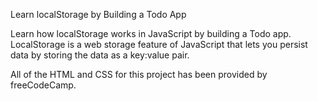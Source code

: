 Learn localStorage by Building a Todo App

Learn how localStorage works in JavaScript by building a Todo app. LocalStorage is a web storage feature of JavaScript that lets you persist data by storing the data as a key:value pair.

All of the HTML and CSS for this project has been provided by freeCodeCamp.
